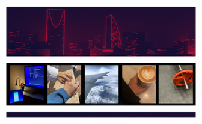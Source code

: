
<p align="center">
    <img width="1200" src="https://github.com/RyamAlmalki/RyamAlmalki/blob/main/banner.png" alt="Material Bread logo">
</p>


<p align="center">
    <img width="1200" src="https://github.com/RyamAlmalki/RyamAlmalki/blob/main/Frame%201.png" alt="Material Bread logo">
</p>
<p align="center">
    <img width="1200" src="https://github.com/RyamAlmalki/RyamAlmalki/blob/main/banner_bottom.png" alt="Material Bread logo">
</p>





